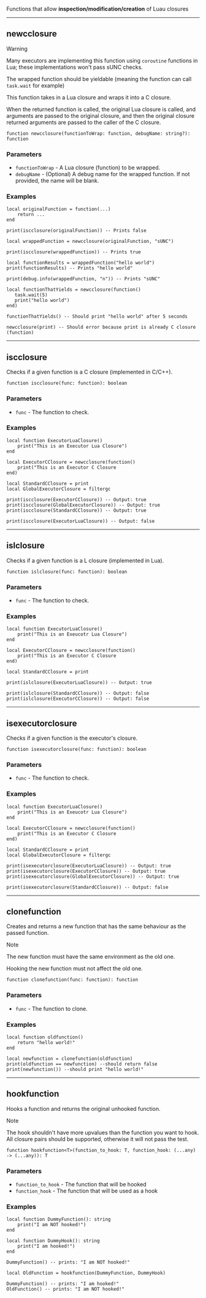 Functions that allow **inspection/modification/creation** of Luau closures

---

## newcclosure

> [!WARNING]
> Many executors are implementing this function using `coroutine` functions in Lua; these implementations won't pass sUNC checks.
>
> The wrapped function should be yieldable (meaning the function can call `task.wait` for example)

This function takes in a Lua closure and wraps it into a C closure.

When the returned function is called, the original Lua closure is called, and arguments are passed to the original closure, and then the original closure returned arguments are passed to the caller of the C closure.

```luau
function newcclosure(functionToWrap: function, debugName: string?): function
```

### Parameters

- `functionToWrap` - A Lua closure (function) to be wrapped.
- `debugName` - (Optional) A debug name for the wrapped function. If not provided, the name will be blank.

### Examples

```luau
local originalFunction = function(...)
    return ...
end

print(iscclosure(originalFunction)) -- Prints false

local wrappedFunction = newcclosure(originalFunction, "sUNC")

print(iscclosure(wrappedFunction)) -- Prints true

local functionResults = wrappedFunction("hello world")
print(functionResults) -- Prints "hello world"

print(debug.info(wrappedFunction, "n")) -- Prints "sUNC"
```

```luau
local functionThatYields = newcclosure(function()
   task.wait(5)
   print("hello world")
end)

functionThatYields() -- Should print "hello world" after 5 seconds
```

```luau
newcclosure(print) -- Should error because print is already C closure (function)
```

---

## iscclosure

Checks if a given function is a C closure (implemented in C/C++).

```luau
function iscclosure(func: function): boolean
```

### Parameters

- `func` - The function to check.

### Examples

```luau
local function ExecutorLuaClosure()
    print("This is an Executor Lua Closure")
end

local ExecutorCClosure = newcclosure(function()
    print("This is an Executor C Closure
end)

local StandardCClosure = print
local GlobalExecutorClosure = filtergc

print(iscclosure(ExecutorCClosure)) -- Output: true
print(iscclosure(GlobalExecutorClosure)) -- Output: true
print(iscclosure(StandardCClosure)) -- Output: true

print(iscclosure(ExecutorLuaClosure)) -- Output: false
```

---

## islclosure

Checks if a given function is a L closure (implemented in Lua).

```luau
function islclosure(func: function): boolean
```

### Parameters

- `func` - The function to check.

### Examples

```luau
local function ExecutorLuaClosure()
    print("This is an Exeucotr Lua Closure")
end

local ExecutorCClosure = newcclosure(function()
    print("This is an Executor C Closure
end)

local StandardCClosure = print

print(islclosure(ExecutorLuaClosure)) -- Output: true

print(islclosure(StandardCClosure)) -- Output: false
print(islclosure(ExecutorCClosure)) -- Output: false
```

---

## isexecutorclosure

Checks if a given function is the executor's closure.

```luau
function isexecutorclosure(func: function): boolean
```

### Parameters

- `func` - The function to check.

### Examples

```luau
local function ExecutorLuaClosure()
    print("This is an Exeucotr Lua Closure")
end

local ExecutorCClosure = newcclosure(function()
    print("This is an Executor C Closure
end)

local StandardCClosure = print
local GlobalExecutorClosure = filtergc

print(isexecutorclosure(ExecutorLuaClosure)) -- Output: true
print(isexecutorclosure(ExecutorCClosure)) -- Output: true
print(isexecutorclosure(GlobalExecutorClosure)) -- Output: true

print(isexecutorclosure(StandardCClosure)) -- Output: false
```

---

## clonefunction

Creates and returns a new function that has the same behaviour as the passed function.
> [!NOTE]
> The new function must have the same environment as the old one.
> 
> Hooking the new function must not affect the old one.

```luau
function clonefunction(func: function): function
```

### Parameters

- `func` - The function to clone.

### Examples

```luau
local function oldfunction()
    return "hello world!"
end

local newfunction = clonefunction(oldfunction)
print(oldfunction == newfunction) --should return false
print(newfunction()) --should print "hello world!"
```

---

## hookfunction

Hooks a function and returns the original unhooked function.

> [!Note]
> The hook shouldn't have more upvalues than the function you want to hook.                                                                         
> All closure pairs should be supported, otherwise it will not pass the test.

```luau
function hookfunction<T>(function_to_hook: T, function_hook: (...any) -> (...any)): T
```

### Parameters

- `function_to_hook` - The function that will be hooked
- `function_hook` - The function that will be used as a hook

### Examples

```luau
local function DummyFunction(): string
    print("I am NOT hooked!")
end

local function DummyHook(): string
    print("I am hooked!")
end

DummyFunction() -- prints: "I am NOT hooked!"

local OldFunction = hookfunction(DummyFunction, DummyHook)

DummyFunction() -- prints: "I am hooked!"
OldFunction() -- prints: "I am NOT hooked!"
```
